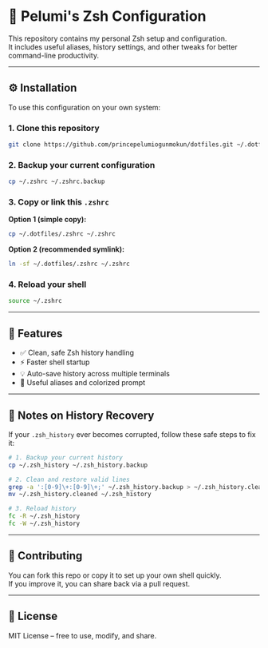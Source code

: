 # 🧠 Pelumi's Zsh Configuration

This repository contains my personal Zsh setup and configuration.  
It includes useful aliases, history settings, and other tweaks for better command-line productivity.

---

## ⚙️ Installation

To use this configuration on your own system:

### 1. Clone this repository
```bash
git clone https://github.com/princepelumiogunmokun/dotfiles.git ~/.dotfiles
```

### 2. Backup your current configuration
```bash
cp ~/.zshrc ~/.zshrc.backup
```

### 3. Copy or link this `.zshrc`
**Option 1 (simple copy):**
```bash
cp ~/.dotfiles/.zshrc ~/.zshrc
```

**Option 2 (recommended symlink):**
```bash
ln -sf ~/.dotfiles/.zshrc ~/.zshrc
```

### 4. Reload your shell
```bash
source ~/.zshrc
```

---

## 🧩 Features

- ✅ Clean, safe Zsh history handling  
- ⚡ Faster shell startup  
- 💡 Auto-save history across multiple terminals  
- 🧰 Useful aliases and colorized prompt  

---

## 🧠 Notes on History Recovery

If your `.zsh_history` ever becomes corrupted, follow these safe steps to fix it:

```bash
# 1. Backup your current history
cp ~/.zsh_history ~/.zsh_history.backup

# 2. Clean and restore valid lines
grep -a ':[0-9]\+:[0-9]\+;' ~/.zsh_history.backup > ~/.zsh_history.cleaned
mv ~/.zsh_history.cleaned ~/.zsh_history

# 3. Reload history
fc -R ~/.zsh_history
fc -W ~/.zsh_history
```

---

## 🤝 Contributing

You can fork this repo or copy it to set up your own shell quickly.  
If you improve it, you can share back via a pull request.

---

## 📜 License

MIT License – free to use, modify, and share.
